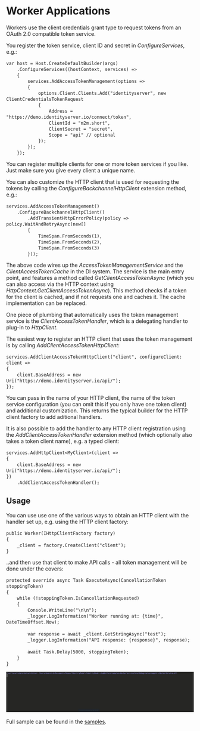 Worker Applications
===================

Workers use the client credentials grant type to request tokens from an
OAuth 2.0 compatible token service.

You register the token service, client ID and secret in
*ConfigureServices*, e.g.:

```
var host = Host.CreateDefaultBuilder(args)
    .ConfigureServices((hostContext, services) =>
    {
        services.AddAccessTokenManagement(options =>
        {
            options.Client.Clients.Add("identityserver", new ClientCredentialsTokenRequest
            {
                Address = "https://demo.identityserver.io/connect/token",
                ClientId = "m2m.short",
                ClientSecret = "secret",
                Scope = "api" // optional
            });
        });
    });
```

You can register multiple clients for one or more token services if you
like. Just make sure you give every client a unique name.

You can also customize the HTTP client that is used for requesting the
tokens by calling the *ConfigureBackchannelHttpClient* extension method,
e.g.:

```
services.AddAccessTokenManagement()
    .ConfigureBackchannelHttpClient()
        .AddTransientHttpErrorPolicy(policy => policy.WaitAndRetryAsync(new[]
        {
            TimeSpan.FromSeconds(1),
            TimeSpan.FromSeconds(2),
            TimeSpan.FromSeconds(3)
        }));
```

The above code wires up the *AccessTokenManagementService* and the
*ClientAccessTokenCache* in the DI system. The service is the main entry
point, and features a method called *GetClientAccessTokenAsync* (which
you can also access via the HTTP context using
*HttpContext.GetClientAccessTokenAsync*). This method checks if a token
for the client is cached, and if not requests one and caches it. The
cache implementation can be replaced.

One piece of plumbing that automatically uses the token management
service is the *ClientAccessTokenHandler*, which is a delegating handler
to plug-in to *HttpClient*.

The easiest way to register an HTTP client that uses the token
management is by calling *AddClientAccessTokenHttpClient*:

```
services.AddClientAccessTokenHttpClient("client", configureClient: client =>
{
    client.BaseAddress = new Uri("https://demo.identityserver.io/api/");
});
```

You can pass in the name of your HTTP client, the name of the token
service configuration (you can omit this if you only have one token
client) and additional customization. This returns the typical builder
for the HTTP client factory to add aditional handlers.

It is also possible to add the handler to any HTTP client registration
using the *AddClientAccessTokenHandler* extension method (which
optionally also takes a token client name), e.g. a typed client:

```
services.AddHttpClient<MyClient>(client =>
{
    client.BaseAddress = new Uri("https://demo.identityserver.io/api/");
})
    .AddClientAccessTokenHandler();
```

Usage
-----

You can use use one of the various ways to obtain an HTTP client with
the handler set up, e.g. using the HTTP client factory:

```
public Worker(IHttpClientFactory factory)
{
    _client = factory.CreateClient("client");
}
```

..and then use that client to make API calls - all token management will
be done under the covers:

```
protected override async Task ExecuteAsync(CancellationToken stoppingToken)
{
    while (!stoppingToken.IsCancellationRequested)
    {
        Console.WriteLine("\n\n");
        _logger.LogInformation("Worker running at: {time}", DateTimeOffset.Now);

        var response = await _client.GetStringAsync("test");
        _logger.LogInformation("API response: {response}", response);

        await Task.Delay(5000, stoppingToken);
    }
}
```

![image](images/Worker.gif)

Full sample can be found in the
[samples](https://github.com/IdentityModel/IdentityModel.AspNetCore).


